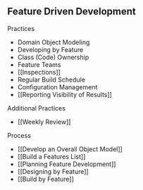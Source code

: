 ## Feature Driven Development

Practices

* Domain Object Modeling
* Developing by Feature
* Class (Code) Ownership
* Feature Teams
* [[Inspections]]
* Regular Build Schedule
* Configuration Management
* [[Reporting Visibility of Results]]

Additional Practices

* [[Weekly Review]]

Process

* [[Develop an Overall Object Model]]
* [[Build a Features List]]
* [[Planning Feature Development]]
* [[Designing by Feature]]
* [[Build by Feature]]

